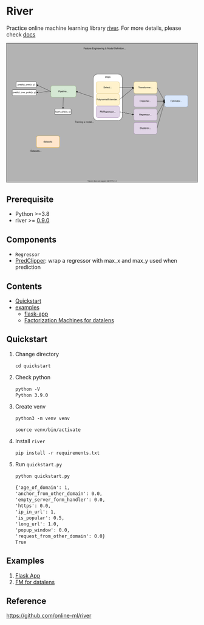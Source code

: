 # River

Practice online machine learning library [river](https://github.com/online-ml/river/). For more details, please check [docs](https://riverml.xyz/latest/)

![](docs/diagram.drawio.svg)

## Prerequisite

- Python >=3.8
- river >= [0.9.0](https://pypi.org/project/river/0.9.0/)


## Components

- `Regressor`
- [PredClipper](https://github.com/online-ml/river/blob/main/river/preprocessing/pred_clipper.py): wrap a regressor with max_x and max_y used when prediction

## Contents

- [Quickstart](quickstart)
- [examples](examples)
    - [flask-app](examples/flask-app)
    - [Factorization Machines for datalens](examples/fm-for-datalens)

## Quickstart

1. Change directory

    ```
    cd quickstart
    ```

1. Check python

    ```
    python -V
    Python 3.9.0
    ```

1. Create venv

    ```
    python3 -m venv venv
    ```

    ```
    source venv/bin/activate
    ```

1. Install `river`

    ```
    pip install -r requirements.txt
    ```

1. Run `quickstart.py`

    ```
    python quickstart.py
    ```

    ```
    {'age_of_domain': 1,
    'anchor_from_other_domain': 0.0,
    'empty_server_form_handler': 0.0,
    'https': 0.0,
    'ip_in_url': 1,
    'is_popular': 0.5,
    'long_url': 1.0,
    'popup_window': 0.0,
    'request_from_other_domain': 0.0}
    True
    ```

## Examples

1. [Flask App](examples/flask-app/)
1. [FM for datalens](examples/fm-for-datalens/)

## Reference

https://github.com/online-ml/river
